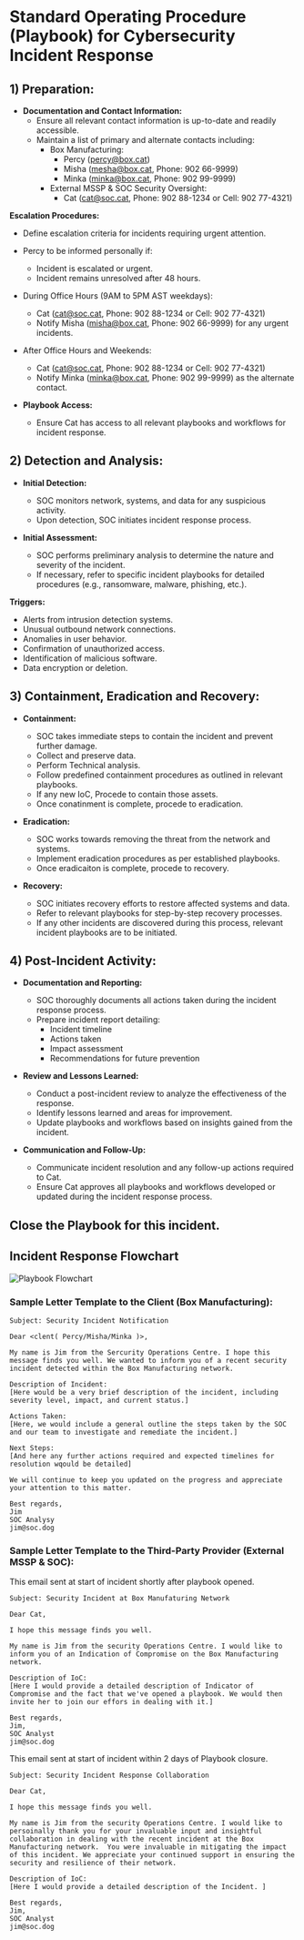 # Standard Operating Procedure (Playbook) for Cybersecurity Incident Response

## 1) Preparation:

- **Documentation and Contact Information:**
  - Ensure all relevant contact information is up-to-date and readily accessible.
  - Maintain a list of primary and alternate contacts including:
    - Box Manufacturing:
      - Percy (percy@box.cat)
      - Misha (mesha@box.cat, Phone: 902 66-9999)
      - Minka (minka@box.cat, Phone: 902 99-9999)
    - External MSSP & SOC Security Oversight:
      - Cat (cat@soc.cat, Phone: 902 88-1234 or Cell: 902 77-4321)

**Escalation Procedures:**

- Define escalation criteria for incidents requiring urgent attention.
- Percy to be informed personally if:
  - Incident is escalated or urgent.
  - Incident remains unresolved after 48 hours.
- During Office Hours (9AM to 5PM AST weekdays):
  - Cat (cat@soc.cat, Phone: 902 88-1234 or Cell: 902 77-4321)
  - Notify Misha (misha@box.cat, Phone: 902 66-9999) for any urgent incidents.
- After Office Hours and Weekends:
  - Cat (cat@soc.cat, Phone: 902 88-1234 or Cell: 902 77-4321)
  - Notify Minka (minka@box.cat, Phone: 902 99-9999) as the alternate contact.



- **Playbook Access:**
  - Ensure Cat has access to all relevant playbooks and workflows for incident response.

## 2) Detection and Analysis:

- **Initial Detection:**
  - SOC monitors network, systems, and data for any suspicious activity.
  - Upon detection, SOC initiates incident response process.

- **Initial Assessment:**
  - SOC performs preliminary analysis to determine the nature and severity of the incident.
  - If necessary, refer to specific incident playbooks for detailed procedures (e.g., ransomware, malware, phishing, etc.).

**Triggers:**
- Alerts from intrusion detection systems.
- Unusual outbound network connections.
- Anomalies in user behavior.
- Confirmation of unauthorized access.
- Identification of malicious software.
- Data encryption or deletion.

## 3) Containment, Eradication and Recovery:

- **Containment:**
  - SOC takes immediate steps to contain the incident and prevent further damage.
  - Collect and preserve data.
  - Perform Technical analysis.
  - Follow predefined containment procedures as outlined in relevant playbooks.
  - If any new IoC, Procede to contain those assets.
  - Once conatinment is complete, procede to eradication.

- **Eradication:**
  - SOC works towards removing the threat from the network and systems.
  - Implement eradication procedures as per established playbooks.
  - Once eradicaiton is complete, procede to recovery.

- **Recovery:**
  - SOC initiates recovery efforts to restore affected systems and data.
  - Refer to relevant playbooks for step-by-step recovery processes.
  - If any other incidents are discovered during this process, relevant incident playbooks are to be initiated.


## 4) Post-Incident Activity:

- **Documentation and Reporting:**
  - SOC thoroughly documents all actions taken during the incident response process.
  - Prepare incident report detailing:
    - Incident timeline
    - Actions taken
    - Impact assessment
    - Recommendations for future prevention

- **Review and Lessons Learned:**
  - Conduct a post-incident review to analyze the effectiveness of the response.
  - Identify lessons learned and areas for improvement.
  - Update playbooks and workflows based on insights gained from the incident.

- **Communication and Follow-Up:**
  - Communicate incident resolution and any follow-up actions required to Cat.
  - Ensure Cat approves all playbooks and workflows developed or updated during the incident response process.
  
## Close the Playbook for this incident.

## Incident Response Flowchart

![Playbook Flowchart](flowchart3.png)


### Sample Letter Template to the Client (Box Manufacturing):

```
Subject: Security Incident Notification

Dear <clent( Percy/Misha/Minka )>,

My name is Jim from the Sercurity Operations Centre. I hope this message finds you well. We wanted to inform you of a recent security incident detected within the Box Manufacturing network.

Description of Incident:
[Here would be a very brief description of the incident, including severity level, impact, and current status.]

Actions Taken:
[Here, we would include a general outline the steps taken by the SOC and our team to investigate and remediate the incident.]

Next Steps:
[And here any further actions required and expected timelines for resolution wqould be detailed]

We will continue to keep you updated on the progress and appreciate your attention to this matter.

Best regards,
Jim
SOC Analysy
jim@soc.dog
```

### Sample Letter Template to the Third-Party Provider (External MSSP & SOC):

This email sent at start of incident shortly after playbook opened.

```
Subject: Security Incident at Box Manufaturing Network

Dear Cat,

I hope this message finds you well.

My name is Jim from the security Operations Centre. I would like to inform you of an Indication of Compromise on the Box Manufacturing network.

Description of IoC:
[Here I would provide a detailed description of Indicator of Compromise and the fact that we've opened a playbook. We would then invite her to join our effors in dealing with it.]

Best regards,
Jim,
SOC Analyst
jim@soc.dog
```

This email sent at start of incident within 2 days of Playbook closure.

```
Subject: Security Incident Response Collaboration

Dear Cat,

I hope this message finds you well.

My name is Jim from the security Operations Centre. I would like to persoinally thank you for your invaluable input and insightful collaboration in dealing with the recent incident at the Box Manufacturing network.  You were invaluable in mitigating the impact of this incident. We appreciate your continued support in ensuring the security and resilience of their network.

Description of IoC:
[Here I would provide a detailed description of the Incident. ]

Best regards,
Jim,
SOC Analyst
jim@soc.dog
```
